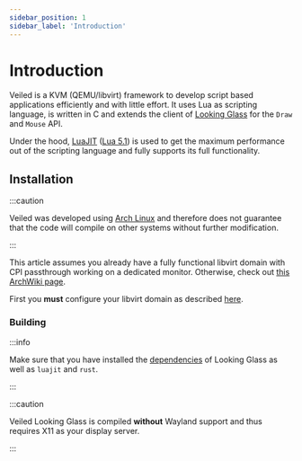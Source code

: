 ```yaml
---
sidebar_position: 1
sidebar_label: 'Introduction'
---
```


# Introduction

[url_lg]: https://looking-glass.io
[url_lg_libvirt]: https://looking-glass.io/docs/B5.0.1/install/#libvirt-configuration
[url_lg_deps]: https://looking-glass.io/docs/B5.0.1/build/#required-dependencies
[url_lua51]: https://www.lua.org/manual/5.1
[url_luajit]: https://luajit.org
[url_arch]: https://archlinux.org
[url_arch_wiki_ovmf]: https://wiki.archlinux.org/title/PCI_passthrough_via_OVMF

Veiled is a KVM (QEMU/libvirt) framework to develop script based applications efficiently and with little effort.
It uses Lua as scripting language, is written in C and extends the client of [Looking Glass][url_lg] for the `Draw` and `Mouse` API.

Under the hood, [LuaJIT][url_luajit] ([Lua 5.1][url_lua51]) is used to get the maximum performance out of the scripting language and fully supports its full functionality.

## Installation

:::caution

Veiled was developed using [Arch Linux][url_arch] and therefore does not guarantee that the code will compile on other systems without further modification.

:::

This article assumes you already have a fully functional libvirt domain with CPI passthrough working on a dedicated monitor. Otherwise, check out [this ArchWiki page][url_arch_wiki_ovmf].

First you **must** configure your libvirt domain as described [here][url_lg_libvirt].

### Building

:::info

Make sure that you have installed the [dependencies][url_lg_deps] of Looking Glass as well as `luajit` and `rust`.

:::

:::caution

Veiled Looking Glass is compiled **without** Wayland support and thus requires X11 as your display server.

:::
